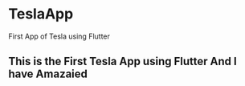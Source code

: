 # TeslaApp
First App of Tesla using Flutter
<br>
<h2>This is the First Tesla App using Flutter And I have Amazaied</h2<

